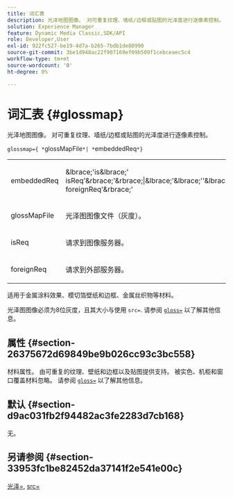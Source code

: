 ```yaml
---
title: 词汇表
description: 光泽地图图像。 对可重复纹理、墙纸/边框或贴图的光泽度进行逐像素控制。
solution: Experience Manager
feature: Dynamic Media Classic,SDK/API
role: Developer,User
exl-id: 922fc527-be19-4d7a-b265-7bdb1de80990
source-git-commit: 3be1d948ac22f907169ef09b509f1cebceaec5c4
workflow-type: tm+mt
source-wordcount: '0'
ht-degree: 0%

---
```


# 词汇表 {#glossmap}

光泽地图图像。 对可重复纹理、墙纸/边框或贴图的光泽度进行逐像素控制。

`glossmap={ *`glossMapFile`*| *`embeddedReq`*}`

<table id="simpletable_6AFC3DEB61D647339525C7CFFA052608"> 
 <tr class="strow"> 
  <td class="stentry"> <p><span class="codeph"> <span class="varname"> embeddedReq</span> </span> </p></td> 
  <td class="stentry"> <p><span class="codeph">&amp;lbrace;'is&amp;lbrace;'<span class="varname"> isReq</span>'&amp;rbrace;'&amp;rbrace;|&amp;lbrace;'&amp;lbrace;''&amp;lbrace;'<span class="varname"> foreignReq</span>'&amp;rbrace;' </span> </p></td> 
 </tr> 
 <tr class="strow"> 
  <td class="stentry"> <p><span class="codeph"> <span class="varname"> glossMapFile</span> </span> </p></td> 
  <td class="stentry"> <p>光泽图图像文件（灰度）。 </p></td> 
 </tr> 
 <tr class="strow"> 
  <td class="stentry"> <p><span class="codeph"> <span class="varname"> isReq</span> </span> </p></td> 
  <td class="stentry"> <p>请求到图像服务器。 </p></td> 
 </tr> 
 <tr class="strow"> 
  <td class="stentry"> <p><span class="codeph"> <span class="varname"> foreignReq </span> </span> </p></td> 
  <td class="stentry"> <p>请求到外部服务器。 </p></td> 
 </tr> 
</table>

适用于金属涂料效果、模切箔壁纸和边框、金属丝织物等材料。

光泽图图像必须为8位灰度，且其大小与使用 `src=`. 请参阅 [ `gloss=`](../../../../../ir-api/http-protocol/image-rendering-api-ref/c-ir-http-protocol-ref/c-ir-http-protocol-command-reference/r-ir-http-gloss.md#reference-325aef2ee51e4e1584a06047427340ca) 以了解其他信息。

## 属性 {#section-26375672d69849be9b026cc93c3bc558}

材料属性。 由可重复的纹理、壁纸和边框以及贴图提供支持。 被实色、机柜和窗口覆盖材料忽略。 请参阅 [ `gloss=`](../../../../../ir-api/http-protocol/image-rendering-api-ref/c-ir-http-protocol-ref/c-ir-http-protocol-command-reference/r-ir-http-gloss.md#reference-325aef2ee51e4e1584a06047427340ca) 以了解其他信息。

## 默认 {#section-d9ac031fb2f94482ac3fe2283d7cb168}

无。

## 另请参阅 {#section-33953fc1be82452da37141f2e541e00c}

[光泽=](../../../../../ir-api/http-protocol/image-rendering-api-ref/c-ir-http-protocol-ref/c-ir-http-protocol-command-reference/r-ir-http-gloss.md#reference-325aef2ee51e4e1584a06047427340ca), [src=](../../../../../ir-api/http-protocol/image-rendering-api-ref/c-ir-http-protocol-ref/c-ir-http-protocol-command-reference/r-ir-src.md#reference-62c98abad22149d68d405ed6aaff8272)
